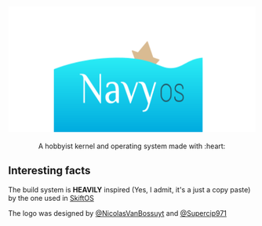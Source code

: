 <p align="center">
<br>
<br>
<img src=".github/logo.svg" height=256 />
<br>
<br>
A hobbyist kernel and operating system made with :heart:
</p>

## Interesting facts

The build system is **HEAVILY** inspired (Yes, I admit, it's a just a copy paste) by the one used in [SkiftOS](https://github.com/skiftOS/skift)


The logo was designed by [@NicolasVanBossuyt](https://github.com/NicolasVanBossuyt) and [@Supercip971](https://github.com/Supercip971) 
